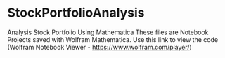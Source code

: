 # StockPortfolioAnalysis
Analysis Stock Portfolio Using Mathematica
These files are Notebook Projects saved with Wolfram Mathematica. Use this link to view the code (Wolfram Notebook Viewer - https://www.wolfram.com/player/)
